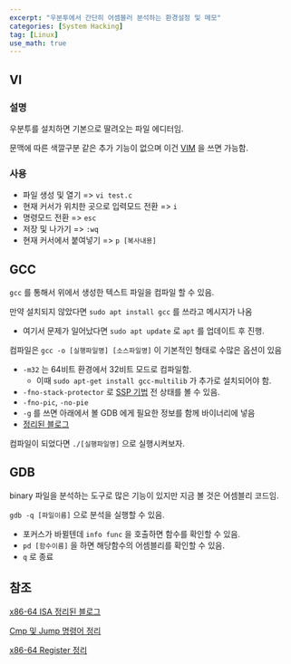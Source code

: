 ```yaml
---
excerpt: "우분투에서 간단히 어셈블러 분석하는 환경설정 및 메모"
categories: [System Hacking]
tag: [Linux]
use_math: true
---
```


## VI

### 설명 <br/>

우분투를 설치하면 기본으로 딸려오는 파일 에디터임.

문맥에 따른 색깔구분 같은 추가 기능이 없으며 이건 [VIM](https://byd0105.tistory.com/7) 을 쓰면 가능함.

### 사용 <br/>

+ 파일 생성 및 열기 => ```vi test.c```
+ 현재 커서가 위치한 곳으로 입력모드 전환 => ```i```
+ 명령모드 전환 => ```esc```
+ 저장 및 나가기 => ```:wq```
+ 현재 커서에서 붙여넣기 => ```p [복사내용]```


## GCC

```gcc``` 를 통해서 위에서 생성한 텍스트 파일을 컴파일 할 수 있음.

만약 설치되지 않았다면 ```sudo apt install gcc``` 를 쓰라고 메시지가 나옴
+ 여기서 문제가 일어났다면 ```sudo apt update``` 로 ```apt``` 를 업데이트 후 진행.

컴파일은 ```gcc -o [실행파일명] [소스파일명]``` 이 기본적인 형태로 수많은 옵션이 있음 
+ ```-m32``` 는 64비트 환경에서 32비트 모드로 컴파일함.
  + 이때 ```sudo apt-get install gcc-multilib``` 가 추가로 설치되어야 함.
+ ```-fno-stack-protector``` 로 [SSP 기법](https://bbolmin.tistory.com/65) 전 상태를 볼 수 있음.
+ ```-fno-pic```, ```-no-pie```
+ ```-g``` 를 쓰면 아래에서 볼 GDB 에게 필요한 정보를 함께 바이너리에 넣음
+ [정리된 블로그](https://jangpd007.tistory.com/220)

컴파일이 되었다면 ```./[실행파일명]``` 으로 실행시켜보자.

## GDB

binary 파일을 분석하는 도구로 많은 기능이 있지만 지금 볼 것은 어셈블리 코드임.

```gdb -q [파일이름]``` 으로 분석을 실행할 수 있음.
+ 포커스가 바뀔텐데 ```info func``` 을 호출하면 함수를 확인할 수 있음.
+ ```pd [함수이름]``` 을 하면 해당함수의 어셈블리를 확인할 수 있음.
+ ```q``` 로 종료

  

## 참조

[x86-64 ISA 정리된 블로그](https://thepassion.tistory.com/109?category=352698)

[Cmp 및 Jump 명령어 정리](https://baekcedar.tistory.com/27)

[x86-64 Register 정리](https://mona04.github.io/system%20hacking/x86_64-%EB%A0%88%EC%A7%80%EC%8A%A4%ED%84%B0-%EB%A9%94%EB%AA%A8/)